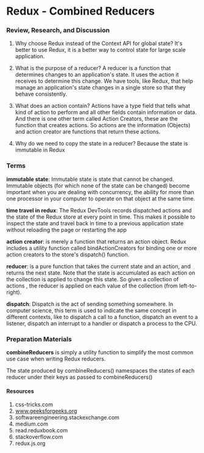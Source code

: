 # Redux - Combined Reducers

### Review, Research, and Discussion

1. Why choose Redux instead of the Context API for global state?
It's better to use Redux, it is a better way to control state for large scale application.

2. What is the purpose of a reducer?
A reducer is a function that determines changes to an application's state. It uses the action it receives to determine this change. We have tools, like Redux, that help manage an application's state changes in a single store so that they behave consistently.

3. What does an action contain?
Actions have a type field that tells what kind of action to perform and all other fields contain information or data. And there is one other term called Action Creators, these are the function that creates actions. So actions are the information (Objects) and action creator are functions that return these actions.

4. Why do we need to copy the state in a reducer?
Because the state is immutable in Redux

### Terms

**immutable state**: Immutable state is state that cannot be changed. Immutable objects (for which none of the state can be changed) become important when you are dealing with concurrency, the ability for more than one processor in your computer to operate on that object at the same time.

**time travel in redux**: The Redux DevTools records dispatched actions and the state of the Redux store at every point in time. This makes it possible to inspect the state and travel back in time to a previous application state without reloading the page or restarting the app

**action creator**: is merely a function that returns an action object. Redux includes a utility function called bindActionCreators for binding one or more action creators to the store's dispatch() function.

**reducer**: is a pure function that takes the current state and an action, and returns the next state. Note that the state is accumulated as each action on the collection is applied to change this state. So given a collection of actions , the reducer is applied on each value of the collection (from left-to-right).

**dispatch**:
Dispatch is the act of sending something somewhere. In computer science, this term is used to indicate the same concept in different contexts, like to dispatch a call to a function, dispatch an event to a listener, dispatch an interrupt to a handler or dispatch a process to the CPU.

### Preparation Materials

**combineReducers** is simply a utility function to simplify the most common use case when writing Redux reducers.

The state produced by combineReducers() namespaces the states of each reducer under their keys as passed to combineReducers()

#### Resources 
1. css-tricks.com
2. www.geeksforgeeks.org
3. softwareengineering.stackexchange.com
4. medium.com
5. read.reduxbook.com
6. stackoverflow.com
7. redux.js.org
